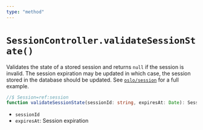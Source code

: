```yaml
---
type: "method"
---
```


# `SessionController.validateSessionState()`

Validates the state of a stored session and returns `null` if the session is invalid. The session expiration may be updated in which case, the session stored in the database should be updated. See [`oslo/session`](/reference/session) for a full example.

```ts
//$ Session=ref:session
function validateSessionState(sessionId: string, expiresAt: Date): Session | null
```

- `sessionId`
- `expiresAt`: Session expiration